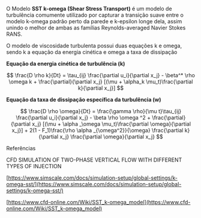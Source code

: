 O Modelo **SST k-omega (Shear Stress Transport)** é um modelo de turbulência comumente utilizado por capturar a transição suave entre o modelo k-omega padrão perto da parede e k-epsilon longe dela, assim unindo o melhor de ambas as famílias Reynolds-averaged Navier Stokes RANS.

O modelo de viscosidade turbulenta possui duas equações k e omega, sendo k a equação da energia cinética e omega a taxa de dissipação

**Equação da energia cinética de turbulência (k)**

$$ \frac{D \rho k}{Dt} = \tau_{ij} \frac{\partial u_i}{\partial x_j} - \beta^* \rho \omega k + \frac{\partial}{\partial x_j} [(\mu + \alpha_k \mu_t)\frac{\partial k}{\partial x_j}] $$

**Equação da taxa de dissipação específica da turbulência (w)**

$$ \frac{D \rho \omega}{Dt} = \frac{\gamma \rho}{\mu t}\tau_{ij} \frac{\partial u_i}{\partial x_j} - \beta \rho \omega ^2 + \frac{\partial}{\partial x_j} [(\mu + \alpha _\omega \mu_t)\frac{\partial \omega}{\partial x_j}] + 2(1 - F_1)\frac{\rho \alpha _{\omega^2}}{\omega} \frac{\partial k}{\partial x_j} \frac{\partial \omega}{\partial x_j} $$

Referências

CFD SIMULATION OF TWO-PHASE VERTICAL FLOW WITH DIFFERENT TYPES OF INJECTION

[https://www.simscale.com/docs/simulation-setup/global-settings/k-omega-sst/](https://www.simscale.com/docs/simulation-setup/global-settings/k-omega-sst/)

[https://www.cfd-online.com/Wiki/SST_k-omega_model](https://www.cfd-online.com/Wiki/SST_k-omega_model)